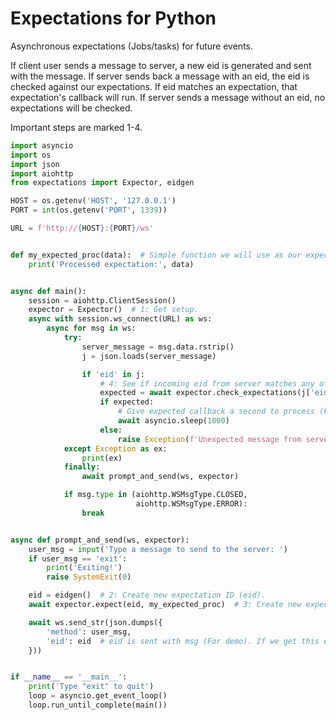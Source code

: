 # Expectations for Python

Asynchronous expectations (Jobs/tasks) for future events.

If client user sends a message to server, a new eid is generated and sent with the message. If server sends back a message
with an eid, the eid is checked against our expectations. If eid matches an expectation, that expectation's callback
will run. If server sends a message without an eid, no expectations will be checked.

Important steps are marked 1-4.

```python
import asyncio
import os
import json
import aiohttp
from expectations import Expector, eidgen

HOST = os.getenv('HOST', '127.0.0.1')
PORT = int(os.getenv('PORT', 1339))

URL = f'http://{HOST}:{PORT}/ws'


def my_expected_proc(data):  # Simple function we will use as our expectation callback.
	print('Processed expectation:', data)


async def main():
	session = aiohttp.ClientSession()
	expector = Expector()  # 1: Get setup.
	async with session.ws_connect(URL) as ws:
		async for msg in ws:
			try:
				server_message = msg.data.rstrip()
				j = json.loads(server_message)

				if 'eid' in j:
					# 4: See if incoming eid from server matches any of our expectations.
					expected = await expector.check_expectations(j['eid'], server_message)
					if expected:
						# Give expected callback a second to process (For demo purposes; so it runs before prompt)
						await asyncio.sleep(1000)
					else:
						raise Exception(f'Unexpected message from server: {msg}')
			except Exception as ex:
				print(ex)
			finally:
				await prompt_and_send(ws, expector)

			if msg.type in (aiohttp.WSMsgType.CLOSED,
			                aiohttp.WSMsgType.ERROR):
				break


async def prompt_and_send(ws, expector):
	user_msg = input('Type a message to send to the server: ')
	if user_msg == 'exit':
		print('Exiting!')
		raise SystemExit(0)

	eid = eidgen()  # 2: Create new expectation ID (eid).
	await expector.expect(eid, my_expected_proc)  # 3: Create new expectation using eid and any callback function.

	await ws.send_str(json.dumps({
		'method': user_msg,
		'eid': eid  # eid is sent with msg (For demo). If we get this eid back later, the expectation callback will run.
	}))


if __name__ == '__main__':
	print('Type "exit" to quit')
	loop = asyncio.get_event_loop()
	loop.run_until_complete(main())

```